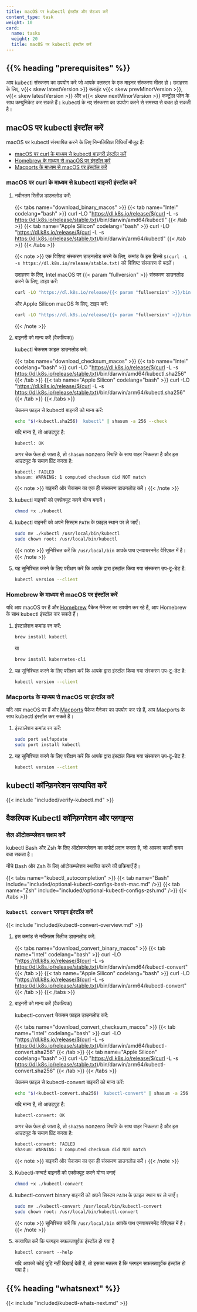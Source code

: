 ```yaml
---
title: macOS पर kubectl इंस्टॉल और सेटअप करें
content_type: task
weight: 10
card:
  name: tasks
  weight: 20
  title: macOS पर kubectl इंस्टॉल करें
---
```


## {{% heading "prerequisites" %}}

आप kubectl संस्करण का उपयोग करे जो आपके क्लस्टर के एक माइनर संस्करण भीतर हो। उदाहरण के लिए, v{{< skew latestVersion >}} क्लाइंट v{{< skew prevMinorVersion >}}, v{{< skew latestVersion >}} और v{{< skew nextMinorVersion >}} कण्ट्रोल प्लेन के साथ कम्युनिकेट कर सकते हैं।
kubectl के नए संस्करण का उपयोग करने से समस्या से बचत हो सकती है।

## macOS पर kubectl इंस्टॉल करें

macOS पर kubectl संस्थापित करने के लिए निम्नलिखित विधियाँ मौजूद हैं:

- [macOS पर curl के माध्यम से kubectl बाइनरी इंस्टॉल करें](#macOS-पर-curl-के-माध्यम-से-kubectl-बाइनरी-इंस्टॉल-करें)
- [Homebrew के माध्यम से macOS पर इंस्टॉल करें](#Homebrew-के-माध्यम-से-macOS-पर-इंस्टॉल-करें)
- [Macports के माध्यम से macOS पर इंस्टॉल करें](#Macports-के-माध्यम-से-macOS-पर-इंस्टॉल-करें)

### macOS पर curl के माध्यम से kubectl बाइनरी इंस्टॉल करें

1. नवीनतम रिलीज़ डाउनलोड करें:

   {{< tabs name="download_binary_macos" >}}
   {{< tab name="Intel" codelang="bash" >}}
   curl -LO "https://dl.k8s.io/release/$(curl -L -s https://dl.k8s.io/release/stable.txt)/bin/darwin/amd64/kubectl"
   {{< /tab >}}
   {{< tab name="Apple Silicon" codelang="bash" >}}
   curl -LO "https://dl.k8s.io/release/$(curl -L -s https://dl.k8s.io/release/stable.txt)/bin/darwin/arm64/kubectl"
   {{< /tab >}}
   {{< /tabs >}}

   {{< note >}}
   एक विशिष्ट संस्करण डाउनलोड करने के लिए, कमांड के इस हिस्से `$(curl -L -s https://dl.k8s.io/release/stable.txt)` को विशिष्ट संस्करण से बदलें।
   
   उदाहरण के लिए, Intel macOS पर {{< param "fullversion" >}} संस्करण डाउनलोड करने के लिए, टाइप करें:

   ```bash
   curl -LO "https://dl.k8s.io/release/{{< param "fullversion" >}}/bin/darwin/amd64/kubectl"
   ```

   और Apple Silicon macOS के लिए, टाइप करें:

   ```bash
   curl -LO "https://dl.k8s.io/release/{{< param "fullversion" >}}/bin/darwin/arm64/kubectl"
   ```

   {{< /note >}}

1. बाइनरी को मान्य करें (वैकल्पिक))

   kubectl चेकसम फाइल डाउनलोड करें:

   {{< tabs name="download_checksum_macos" >}}
   {{< tab name="Intel" codelang="bash" >}}
   curl -LO "https://dl.k8s.io/release/$(curl -L -s https://dl.k8s.io/release/stable.txt)/bin/darwin/amd64/kubectl.sha256"
   {{< /tab >}}
   {{< tab name="Apple Silicon" codelang="bash" >}}
   curl -LO "https://dl.k8s.io/release/$(curl -L -s https://dl.k8s.io/release/stable.txt)/bin/darwin/arm64/kubectl.sha256"
   {{< /tab >}}
   {{< /tabs >}}
  
   चेकसम फ़ाइल से kubectl बाइनरी को मान्य करें:

   ```bash
   echo "$(<kubectl.sha256)  kubectl" | shasum -a 256 --check
   ```

   यदि मान्य है, तो आउटपुट है:

   ```console
   kubectl: OK
   ```

   अगर चेक फेल हो जाता है, तो `shasum` nonzero स्थिति के साथ बाहर निकलता है और इस आउटपुट के समान प्रिंट करता है:

   ```console
   kubectl: FAILED
   shasum: WARNING: 1 computed checksum did NOT match
   ```

   {{< note >}}
   बाइनरी और चेकसम का एक ही संस्करण डाउनलोड करें।
   {{< /note >}}

1. kubectl बाइनरी को एक्सेक्यूट करने योग्य बनायें।

   ```bash
   chmod +x ./kubectl
   ```

1. kubectl बाइनरी को अपने सिस्टम `PATH` के फ़ाइल स्थान पर ले जाएँ।

   ```bash
   sudo mv ./kubectl /usr/local/bin/kubectl
   sudo chown root: /usr/local/bin/kubectl
   ```

   {{< note >}}
   सुनिश्चित करें कि `/usr/local/bin` आपके पाथ एनवायरनमेंट वेरिएबल में है।
   {{< /note >}}

1. यह सुनिश्चित करने के लिए परीक्षण करें कि आपके द्वारा इंस्टॉल किया गया संस्करण उप-टू-डेट  है:

   ```bash
   kubectl version --client
   ```

### Homebrew के माध्यम से macOS पर इंस्टॉल करें

यदि आप macOS पर हैं और [Homebrew](https://brew.sh/) पैकेज मैनेजर का उपयोग कर रहे हैं, आप Homebrew के साथ kubectl इंस्टॉल कर सकते हैं।

1. इंस्टालेशन कमांड रन करें:

   ```bash
   brew install kubectl 
   ```

   या

   ```bash
   brew install kubernetes-cli
   ```

1. यह सुनिश्चित करने के लिए परीक्षण करें कि आपके द्वारा इंस्टॉल किया गया संस्करण उप-टू-डेट है:

   ```bash
   kubectl version --client
   ```

### Macports के माध्यम से macOS पर इंस्टॉल करें

यदि आप macOS पर हैं और [Macports](https://macports.org/) पैकेज मैनेजर का उपयोग कर रहे हैं, आप Macports के साथ kubectl इंस्टॉल कर सकते हैं।

1. इंस्टालेशन कमांड रन करें:

   ```bash
   sudo port selfupdate
   sudo port install kubectl
   ```

1. यह सुनिश्चित करने के लिए परीक्षण करें कि आपके द्वारा इंस्टॉल किया गया संस्करण उप-टू-डेट है:

   ```bash
   kubectl version --client
   ```

## kubectl कॉन्फ़िगरेशन सत्यापित करें

{{< include "included/verify-kubectl.md" >}}

## वैकल्पिक Kubectl कॉन्फ़िगरेशन और प्लगइन्स

### शेल ऑटोकम्प्लेशन सक्षम करें

kubectl Bash और Zsh के लिए ऑटोकम्प्लेशन का सपोर्ट प्रदान करता है, जो आपका काफी समय बचा सकता है।

नीचे Bash और Zsh के लिए ऑटोकम्प्लेशन स्थापित करने की प्रक्रियाएँ हैं।

{{< tabs name="kubectl_autocompletion" >}}
{{< tab name="Bash" include="included/optional-kubectl-configs-bash-mac.md" />}}
{{< tab name="Zsh" include="included/optional-kubectl-configs-zsh.md" />}}
{{< /tabs >}}

### `kubectl convert` प्लगइन इंस्टॉल करें

{{< include "included/kubectl-convert-overview.md" >}}

1. इस कमांड से नवीनतम रिलीज डाउनलोड करें:

   {{< tabs name="download_convert_binary_macos" >}}
   {{< tab name="Intel" codelang="bash" >}}
   curl -LO "https://dl.k8s.io/release/$(curl -L -s https://dl.k8s.io/release/stable.txt)/bin/darwin/amd64/kubectl-convert"
   {{< /tab >}}
   {{< tab name="Apple Silicon" codelang="bash" >}}
   curl -LO "https://dl.k8s.io/release/$(curl -L -s https://dl.k8s.io/release/stable.txt)/bin/darwin/arm64/kubectl-convert"
   {{< /tab >}}
   {{< /tabs >}}

1. बाइनरी को मान्य करें (वैकल्पिक)

   kubectl-convert चेकसम फ़ाइल डाउनलोड करें:

   {{< tabs name="download_convert_checksum_macos" >}}
   {{< tab name="Intel" codelang="bash" >}}
   curl -LO "https://dl.k8s.io/release/$(curl -L -s https://dl.k8s.io/release/stable.txt)/bin/darwin/amd64/kubectl-convert.sha256"
   {{< /tab >}}
   {{< tab name="Apple Silicon" codelang="bash" >}}
   curl -LO "https://dl.k8s.io/release/$(curl -L -s https://dl.k8s.io/release/stable.txt)/bin/darwin/arm64/kubectl-convert.sha256"
   {{< /tab >}}
   {{< /tabs >}}

   चेकसम फ़ाइल से kubectl-convert बाइनरी को मान्य करें:

   ```bash
   echo "$(<kubectl-convert.sha256)  kubectl-convert" | shasum -a 256 --check
   ```

   यदि मान्य है, तो आउटपुट है:

   ```console
   kubectl-convert: OK
   ```

   अगर चेक फेल हो जाता है, तो `sha256` nonzero स्थिति के साथ बाहर निकलता है और इस आउटपुट के समान प्रिंट करता है:

   ```bash
   kubectl-convert: FAILED
   shasum: WARNING: 1 computed checksum did NOT match
   ```

   {{< note >}}
   बाइनरी और चेकसम का एक ही संस्करण डाउनलोड करें।
   {{< /note >}}

1. Kubectl-कन्वर्ट बाइनरी को एक्सेक्यूट करने योग्य बनाएं

   ```bash
   chmod +x ./kubectl-convert
   ```

1. kubectl-convert binary बाइनरी को अपने सिस्टम `PATH` के फ़ाइल स्थान पर ले जाएँ।

   ```bash
   sudo mv ./kubectl-convert /usr/local/bin/kubectl-convert
   sudo chown root: /usr/local/bin/kubectl-convert
   ```

   {{< note >}}
   सुनिश्चित करें कि `/usr/local/bin` आपके पाथ एनवायरनमेंट वेरिएबल में है।
   {{< /note >}}

1. सत्यापित करें कि प्लगइन सफलतापूर्वक इंस्टॉल हो गया है

   ```shell
   kubectl convert --help
   ```

   यदि आपको कोई त्रुटि नहीं दिखाई देती है, तो इसका मतलब है कि प्लगइन सफलतापूर्वक इंस्टॉल हो गया है।

## {{% heading "whatsnext" %}}

{{< include "included/kubectl-whats-next.md" >}}
